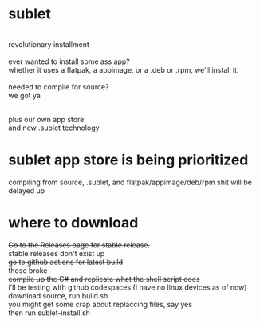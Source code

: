 # sublet
<br>revolutionary installment
<br>
<br>ever wanted to install some ass app?
<br>whether it uses a flatpak, a appimage, or a .deb or .rpm, we'll install it.
<br>
<br>needed to compile for source?
<br>we got ya

<br>plus our own app store
<br>and new .sublet technology

# sublet app store is being prioritized
compiling from source, .sublet, and flatpak/appimage/deb/rpm shit will be delayed up

# where to download
~~Go to the Releases page for stable release.~~
<br>stable releases don't exist up
<br>~~go to github actions for latest build~~
<br> those broke
<br> ~~compile up the C# and replicate what the shell script does~~
<br> i'll be testing with github codespaces (I have no linux devices as of now)
<br> download source, run build.sh
<br> you might get some crap about replaccing files, say yes
<br> then run sublet-install.sh
